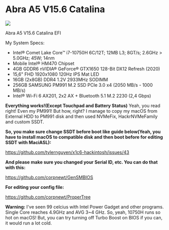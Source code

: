 # Abra A5 V15.6 Catalina
![](https://panels-images.twitch.tv/panel-411395947-image-e9d383f5-d696-4194-9d4d-63d11837d18a)

Abra A5 V15.6 Catalina EFI

My System Specs:
- Intel® Comet Lake Core™ i7-10750H 6C/12T; 12MB L3; 8GT/s; 2.6GHz > 5.0GHz; 45W; 14nm
- Mobile Intel® HM470 Chipset
- 4GB GDDR6 nVIDIA® GeForce® GTX1650 128-Bit DX12 Refresh (2020)
- 15,6" FHD 1920x1080 120Hz IPS Mat LED
- 16GB (2x8GB) DDR4 1.2V 2933MHz SODIMM
- 256GB SAMSUNG PM991 M.2 SSD PCIe 3.0 x4 (2050 MB/s - 1000 MB/s)
- Intel® Wi-Fi 6 AX201, 2x2 AX + Bluetooth 5.1 M.2 2230 (2,4 Gbps)

**Everything works!(Except Touchpad and Battery Status)** Yeah, you read right! Even my PM991! But how, right? I manage to copy my macOS from External HDD to PM991 disk and then used NVMeFix, HackrNVMeFamily and custom SSDT. 

**So, you make sure change SSDT before boot like guide below(Yeah, you have to install macOS to compatible disk and then boot before for editing SSDT with MaciASL):**

https://github.com/tylernguyen/x1c6-hackintosh/issues/43

**And please make sure you changed your Serial ID, etc. You can do that with this:**

https://github.com/corpnewt/GenSMBIOS

**For editing your config file:**

https://github.com/corpnewt/ProperTree

**Warning:**
I've seen 99 celcius with Intel Power Gadget and other programs. Single Core reaches 4.9GHz and AVG 3~4 GHz. So, yeah, 10750H runs so hot on macOS! But, you can try turning off Turbo Boost on BIOS if you can, it would run a lot cold.
